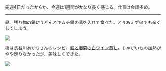 先週4日だったからか、今週は1週間がかなり長く感じる。仕事は会議多め。

---

昼、残り物の鍋にうどんとキムチ鍋の素を入れて食べた。とりあえず何でも辛くしてしまう。

![](https://photos.apkas.net/medium/202401/20240118-134420.webp)

夜は長谷川あかりさんのレシピ、[鱈と春菊の白ワイン蒸し](https://baila.hpplus.jp/lifestyle/recipegourmet/60244)。じゃがいもの加熱がやや足りなかったが、美味しくできた。

![](https://photos.apkas.net/medium/202401/20240118-185313.webp)
